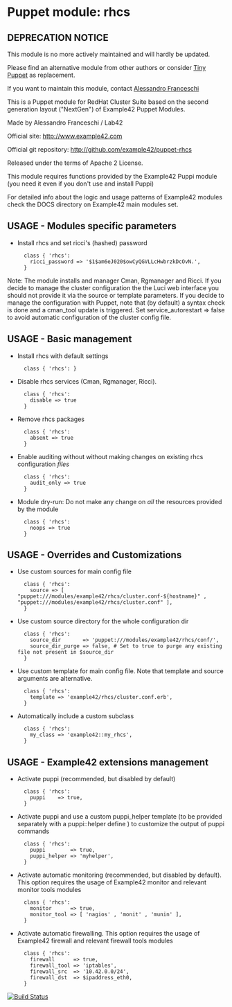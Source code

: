 # Puppet module: rhcs

## DEPRECATION NOTICE
This module is no more actively maintained and will hardly be updated.

Please find an alternative module from other authors or consider [Tiny Puppet](https://github.com/example42/puppet-tp) as replacement.

If you want to maintain this module, contact [Alessandro Franceschi](https://github.com/alvagante)


This is a Puppet module for RedHat Cluster Suite based on the second generation layout ("NextGen") of Example42 Puppet Modules.

Made by Alessandro Franceschi / Lab42

Official site: http://www.example42.com

Official git repository: http://github.com/example42/puppet-rhcs

Released under the terms of Apache 2 License.

This module requires functions provided by the Example42 Puppi module (you need it even if you don't use and install Puppi)

For detailed info about the logic and usage patterns of Example42 modules check the DOCS directory on Example42 main modules set.


## USAGE - Modules specific parameters

* Install rhcs and set ricci's (hashed) password

        class { 'rhcs':
          ricci_password => '$1$am6eJ020$owCyQGVLLcHwbrzkDcOvN.',
        }

Note: The module installs and manager Cman, Rgmanager and Ricci.
If you decide to manage the cluster configuration the the Luci web interface you should not provide it via the source or template parameters.
If you decide to manage the configuration with Puppet, note that (by default) a syntax check is done and a cman_tool update is triggered.
Set service_autorestart => false to avoid automatic configuration of the cluster config file.

## USAGE - Basic management

* Install rhcs with default settings

        class { 'rhcs': }

* Disable rhcs services (Cman, Rgmanager, Ricci).

        class { 'rhcs':
          disable => true
        }

* Remove rhcs packages

        class { 'rhcs':
          absent => true
        }

* Enable auditing without without making changes on existing rhcs configuration *files*

        class { 'rhcs':
          audit_only => true
        }

* Module dry-run: Do not make any change on *all* the resources provided by the module

        class { 'rhcs':
          noops => true
        }


## USAGE - Overrides and Customizations
* Use custom sources for main config file 

        class { 'rhcs':
          source => [ "puppet:///modules/example42/rhcs/cluster.conf-${hostname}" , "puppet:///modules/example42/rhcs/cluster.conf" ], 
        }


* Use custom source directory for the whole configuration dir

        class { 'rhcs':
          source_dir       => 'puppet:///modules/example42/rhcs/conf/',
          source_dir_purge => false, # Set to true to purge any existing file not present in $source_dir
        }

* Use custom template for main config file. Note that template and source arguments are alternative. 

        class { 'rhcs':
          template => 'example42/rhcs/cluster.conf.erb',
        }

* Automatically include a custom subclass

        class { 'rhcs':
          my_class => 'example42::my_rhcs',
        }


## USAGE - Example42 extensions management 
* Activate puppi (recommended, but disabled by default)

        class { 'rhcs':
          puppi    => true,
        }

* Activate puppi and use a custom puppi_helper template (to be provided separately with a puppi::helper define ) to customize the output of puppi commands 

        class { 'rhcs':
          puppi        => true,
          puppi_helper => 'myhelper', 
        }

* Activate automatic monitoring (recommended, but disabled by default). This option requires the usage of Example42 monitor and relevant monitor tools modules

        class { 'rhcs':
          monitor      => true,
          monitor_tool => [ 'nagios' , 'monit' , 'munin' ],
        }

* Activate automatic firewalling. This option requires the usage of Example42 firewall and relevant firewall tools modules

        class { 'rhcs':       
          firewall      => true,
          firewall_tool => 'iptables',
          firewall_src  => '10.42.0.0/24',
          firewall_dst  => $ipaddress_eth0,
        }



[![Build Status](https://travis-ci.org/example42/puppet-rhcs.png?branch=master)](https://travis-ci.org/example42/puppet-rhcs)
